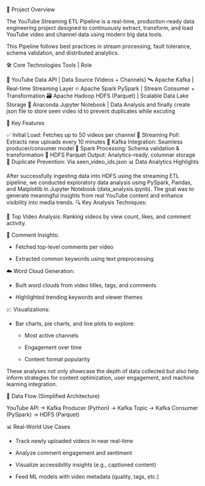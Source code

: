 📘 Project Overview

The YouTube Streaming ETL Pipeline is a real-time, production-ready data engineering project designed to continuously extract, transform, and load YouTube video and channel data using modern big data tools.

This Pipeline follows best practices in stream processing, fault tolerance, schema validation, and distributed analytics.


🛠️ Core Technologies
Tools | Role

🧠 YouTube Data API | Data Source (Videos + Channels)
🛰️ Apache Kafka | Real-time Streaming Layer
🔥 Apache Spark PySpark | Stream Consumer + Transformation
🗃️ Apache Hadoop HDFS (Parquet) | Scalable Data Lake Storage
🧩 Anaconda Jupyter Notebook | Data Analysis and finally create json file to store seen video id to prevent duplicates while excuting 
 

🚀 Key Features

✅ Initial Load: Fetches up to 50 videos per channel
🔁 Streaming Poll: Extracts new uploads every 10 minutes
📡 Kafka Integration: Seamless producer/consumer model
🧪 Spark Processing: Schema validation & transformation
📁 HDFS Parquet Output: Analytics-ready, columnar storage
🚫 Duplicate Prevention: Via seen_video_ids.json
📊 Data Analytics Highlights

After successfully ingesting data into HDFS using the streaming ETL pipeline, we conducted exploratory data analysis using PySpark, Pandas, and Matplotlib in Jupyter Notebook (data_analysis.ipynb). The goal was to generate meaningful insights from real YouTube content and enhance visibility into media trends.
🔍 Key Analysis Techniques:

  📌 Top Video Analysis: Ranking videos by view count, likes, and comment activity.

    
  💬 Comment Insights:

   * Fetched top-level comments per video

   * Extracted common keywords using text preprocessing

  ☁️ Word Cloud Generation:
   
   * Built word clouds from video titles, tags, and comments

   * Highlighted trending keywords and viewer themes

  📈 Visualizations:

   * Bar charts, pie charts, and line plots to explore:

     * Most active channels

     * Engagement over time

     * Content format popularity

These analyses not only showcase the depth of data collected but also help inform strategies for content optimization, user engagement, and machine learning integration.




🔗 Data Flow (Simplified Architecture)

YouTube API -> Kafka Producer (Python) -> Kafka Topic -> Kafka Consumer (PySpark) -> HDFS (Parquet)




📊 Real-World Use Cases

  *  Track newly uploaded videos in near real-time

  *  Analyze comment engagement and sentiment

  *  Visualize accessibility insights (e.g., captioned content)

  *  Feed ML models with video metadata (quality, tags, etc.)











